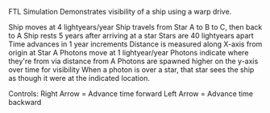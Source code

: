 FTL Simulation
Demonstrates visibility of a ship using a warp drive.

Ship moves at 4 lightyears/year
Ship travels from Star A to B to C, then back to A
Ship rests 5 years after arriving at a star
Stars are 40 lightyears apart
Time advances in 1 year increments
Distance is measured along X-axis from origin at Star A
Photons move at 1 lightyear/year
Photons indicate where they're from via distance from A
Photons are spawned higher on the y-axis over time for visibility
When a photon is over a star, that star sees the ship as though it were at the indicated location.

Controls:
Right Arrow = Advance time forward
Left Arrow = Advance time backward
